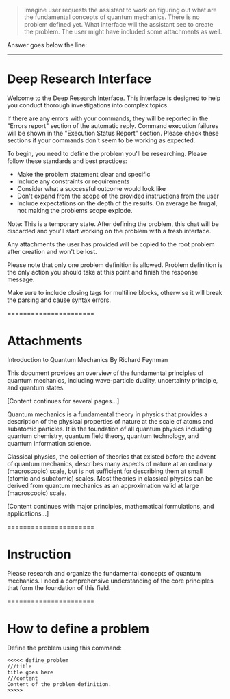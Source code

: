 > Imagine user requests the assistant to work on figuring out what are the fundamental concepts of quantum mechanics. There is no problem defined yet. What interface will the assistant see to create the problem. The user might have included some attachments as well.

Answer goes below the line:

---

# Deep Research Interface

Welcome to the Deep Research Interface. This interface is designed to help you conduct thorough investigations into complex topics.

If there are any errors with your commands, they will be reported in the "Errors report" section of the automatic reply. Command execution failures will be shown in the "Execution Status Report" section. Please check these sections if your commands don't seem to be working as expected.

To begin, you need to define the problem you'll be researching. Please follow these standards and best practices:
- Make the problem statement clear and specific
- Include any constraints or requirements
- Consider what a successful outcome would look like
- Don't expand from the scope of the provided instructions from the user
- Include expectations on the depth of the results. On average be frugal, not making the problems scope explode.

Note: This is a temporary state. After defining the problem, this chat will be discarded and you'll start working on the problem with a fresh interface.

Any attachments the user has provided will be copied to the root problem after creation and won't be lost.

Please note that only one problem definition is allowed. Problem definition is the only action you should take at this point and finish the response message.

Make sure to include closing tags for multiline blocks, otherwise it will break the parsing and cause syntax errors.

======================
# Attachments

<attachments>
<attachment name="quantum_mechanics_intro.pdf">
Introduction to Quantum Mechanics
By Richard Feynman

This document provides an overview of the fundamental principles of quantum mechanics, including wave-particle duality, uncertainty principle, and quantum states.

[Content continues for several pages...]
</attachment>

<attachment name="https://en.wikipedia.org/wiki/Quantum_mechanics">
Quantum mechanics is a fundamental theory in physics that provides a description of the physical properties of nature at the scale of atoms and subatomic particles. It is the foundation of all quantum physics including quantum chemistry, quantum field theory, quantum technology, and quantum information science.

Classical physics, the collection of theories that existed before the advent of quantum mechanics, describes many aspects of nature at an ordinary (macroscopic) scale, but is not sufficient for describing them at small (atomic and subatomic) scales. Most theories in classical physics can be derived from quantum mechanics as an approximation valid at large (macroscopic) scale.

[Content continues with major principles, mathematical formulations, and applications...]
</attachment>
</attachments>

======================
# Instruction
Please research and organize the fundamental concepts of quantum mechanics. I need a comprehensive understanding of the core principles that form the foundation of this field.

======================
# How to define a problem
Define the problem using this command:
```
<<<<< define_problem
///title
title goes here
///content
Content of the problem definition.
>>>>>
```
